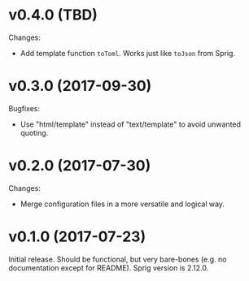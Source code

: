 # v0.4.0 (TBD)

Changes:

- Add template function `toToml`. Works just like `toJson` from Sprig.

# v0.3.0 (2017-09-30)

Bugfixes:

- Use "html/template" instead of "text/template" to avoid unwanted quoting.

# v0.2.0 (2017-07-30)

Changes:

- Merge configuration files in a more versatile and logical way.

# v0.1.0 (2017-07-23)

Initial release. Should be functional, but very bare-bones (e.g. no
documentation except for README). Sprig version is 2.12.0.
